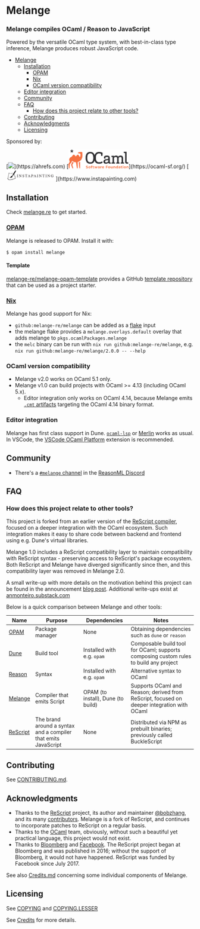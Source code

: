 # Melange

### Melange compiles OCaml / Reason to JavaScript

Powered by the versatile OCaml type system, with best-in-class type inference,
Melange produces robust JavaScript code.

+ [Melange](#melange)
  * [Installation](#installation)
    - [OPAM](#opam)
    - [Nix](#nix)
    - [OCaml version compatibility](#ocaml-version-compatibility)
  * [Editor integration](#editor-integration)
  * [Community](#community)
  * [FAQ](#faq)
    - [How does this project relate to other tools?](#how-does-this-project-relate-to-other-tools)
  * [Contributing](#contributing)
  * [Acknowledgments](#acknowledgments)
  * [Licensing](#licensing)

Sponsored by:

<div style="display: inline;">
  [<img src="./docs/images/ahrefs-logo.png" height="50px">](https://ahrefs.com)
  [<img src="./docs/images/ocsf_logo.svg" height="50px">](https://ocaml-sf.org/)
  [<img src="./docs/images/instapainting-logo.png" height="30px">](https://www.instapainting.com)
</div>

## Installation

Check [melange.re](https://melange.re/) to get started.

### [OPAM](https://opam.ocaml.org/)

Melange is released to OPAM. Install it with:

```shell
$ opam install melange
```

#### Template

[melange-re/melange-opam-template](https://github.com/melange-re/melange-opam-template)
provides a GitHub
[template repository](https://docs.github.com/en/repositories/creating-and-managing-repositories/creating-a-repository-from-a-template)
that can be used as a project starter.

### [Nix](https://nixos.org/learn.html)

Melange has good support for Nix:

- `github:melange-re/melange` can be added as a
  [flake](https://nixos.wiki/wiki/Flakes) input
- the melange flake provides a `melange.overlays.default` overlay that adds
  melange to `pkgs.ocamlPackages.melange`
- the `melc` binary can be run with `nix run github:melange-re/melange`, e.g.
  `nix run github:melange-re/melange/2.0.0 -- --help`

### OCaml version compatibility

- Melange v2.0 works on OCaml 5.1 only.
- Melange v1.0 can build projects with OCaml >= 4.13 (including OCaml 5.x).
  - Editor integration only works on OCaml 4.14, because Melange emits [`.cmt`
    artifacts](https://ocaml.org/p/ocaml-base-compiler/4.14.1/doc/Cmt_format/index.html)
    targeting the OCaml 4.14 binary format.

### Editor integration

Melange has first class support in Dune.
[`ocaml-lsp`](https://github.com/ocaml/ocaml-lsp) or
[Merlin](https://github.com/ocaml/merlin) works as usual. In VSCode, the
[VSCode OCaml Platform](https://github.com/ocamllabs/vscode-ocaml-platform)
extension is recommended.

## Community

- There's a [`#melange` channel](https://discord.gg/mArvFMQKnK) in the
  [ReasonML Discord](https://discord.gg/reasonml)

## FAQ

### How does this project relate to other tools?

This project is forked from an earlier version of the [ReScript
compiler](https://github.com/rescript-lang/rescript-compiler/), focused on a
deeper integration with the OCaml ecosystem. Such integration makes it easy to
share code between backend and frontend using e.g. Dune's virtual libraries.

Melange 1.0 includes a ReScript compatibility layer to maintain compatibility
with ReScript syntax - preserving access to ReScript's package ecosystem. Both
ReScript and Melange have diverged significantly since then, and this
compatibility layer was removed in Melange 2.0.

A small write-up with more details on the motivation behind this project can be
found in the announcement [blog
post](https://anmonteiro.com/2021/03/on-ocaml-and-the-js-platform/). Additional
write-ups exist at [anmonteiro.substack.com](https://anmonteiro.substack.com/)

Below is a quick comparison between Melange and other tools:


| Name                                   | Purpose                                                        | Dependencies                       | Notes                                                                               |
| -------------------------------------- | -------------------------------------------------------------- | ---------------------------------- | ----------------------------------------------------------------------------------- |
| [OPAM](https://opam.ocaml.org)         | Package manager                                                | None                               | Obtaining dependencies such as `dune` or `reason` |
| [Dune](https://dune.build/)            | Build tool                                                     | Installed with e.g. `opam`         | Composable build tool for OCaml; supports composing custom rules to build any project |
| [Reason](https://reasonml.github.io/)  | Syntax                                                         | Installed with e.g. `opam`         | Alternative syntax to OCaml |
| [Melange](https://melange.re)          | Compiler that emits Script                                     | OPAM (to install), Dune (to build) | Supports OCaml and Reason; derived from ReScript, focused on deeper integration with OCaml |
| [ReScript](https://rescript-lang.org/) | The brand around a syntax and a compiler that emits JavaScript | None                               | Distributed via NPM as prebuilt binaries; previously called BuckleScript |

## Contributing

See [CONTRIBUTING.md](CONTRIBUTING.md).

## Acknowledgments

* Thanks to the [ReScript](https://github.com/rescript-lang/rescript-compiler)
  project, its author and maintainer [@bobzhang](https://github.com/bobzhang),
  and its many
  [contributors](https://github.com/rescript-lang/rescript-compiler/graphs/contributors).
  Melange is a fork of ReScript, and continues to incorporate patches to
  ReScript on a regular basis.
* Thanks to the [OCaml](https://ocaml.org) team, obviously, without such a
  beautiful yet practical language, this project would not exist.
* Thanks to [Bloomberg](https://www.techatbloomberg.com) and
  [Facebook](https://github.com/facebook/). The ReScript project began at
  Bloomberg and was published in 2016; without the support of Bloomberg, it
  would not have happened. ReScript was funded by Facebook since July 2017.

See also [Credits.md](./Credits.md) concerning some individual components of
Melange.

## Licensing

See [COPYING](./COPYING) and [COPYING.LESSER](./COPYING.LESSER)

See [Credits](./Credits.md) for more details.
